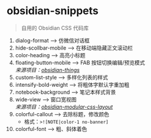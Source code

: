 # obsidian-snippets
> 自用的 Obsidian CSS 代码库

1. dialog-format --> 仿微信对话框
2. hide-scollbar-mobile --> 在移动端隐藏正文滚动栏
3. color-heading --> 高亮小标题
4. floating-button-mobile --> FAB 按钮切换编辑/预览模式
<br>*来源项目：[obsidian-things](https://github.com/colineckert/obsidian-things)*
5. custom-list-style --> 多样化列表的样式
6. intensify-bold-weight --> 将粗体字默认字重加粗
7. notebook-background --> 笔记本样式背景
8. wide-view --> 窗口宽视图
<br>*来源项目：[obsidian-modular-css-layout](https://github.com/efemkay/obsidian-modular-css-layout)*
9. colorful-callout --> 去除标题，修改颜色
    - 格式：`>![NOTE|color-1 no-banner]`
10. colorful-font --> 粗、斜体着色
